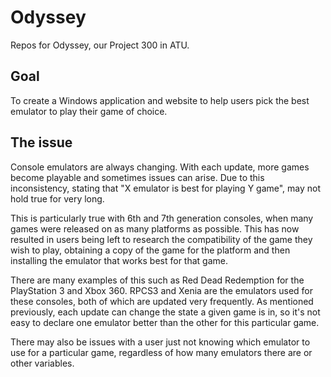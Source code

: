 # Odyssey

Repos for Odyssey, our Project 300 in ATU.

## Goal

To create a Windows application and website to help users pick the best emulator to play their game of choice.

## The issue

Console emulators are always changing. With each update, more games become playable and sometimes issues can arise. Due to this inconsistency, stating that "X emulator is best for playing Y game", may not hold true for very long.

This is particularly true with 6th and 7th generation consoles, when many games were released on as many platforms as possible. This has now resulted in users being left to research the compatibility of the game they wish to play, obtaining a copy of the game for the platform and then installing the emulator that works best for that game.

There are many examples of this such as Red Dead Redemption for the PlayStation 3 and Xbox 360. RPCS3 and Xenia are the emulators used for these consoles, both of which are updated very frequently. As mentioned previously, each update can change the state a given game is in, so it's not easy to declare one emulator better than the other for this particular game.

There may also be issues with a user just not knowing which emulator to use for a particular game, regardless of how many emulators there are or other variables.
